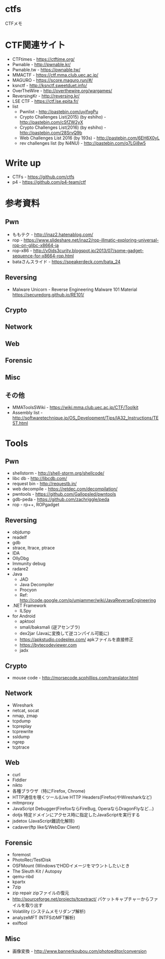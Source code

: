 # ctfs

CTFメモ

# CTF関連サイト
* CTFtimes - https://ctftime.org/
* Pwnable - http://pwnable.kr/
* Pwnable.tw - https://pwnable.tw/
* MMACTF - https://ctf.mma.club.uec.ac.jp/
* MAGURO - https://score.maguro.run/#/
* ksnctf - http://ksnctf.sweetduet.info/
* OverTheWire - http://overthewire.org/wargames/
* ReversingKr - http://reversing.kr/
* LSE CTF - https://ctf.lse.epita.fr/
* list
	* Pwnlist - http://pastebin.com/uyifxgPu
	* Crypto Challenges List(2015) (by eshiho) - http://pastebin.com/cSfZW2yX
	* Crypto Challenges List(2016) (by eshiho) - http://pastebin.com/28SrvQ9b
	* Web Challenges List 2016 (by 193s) - http://pastebin.com/6EH6X0yL
	* rev challenges list (by N4NU) - http://pastebin.com/q7LGi8w5

# Write up
* CTFs - https://github.com/ctfs
* p4 - https://github.com/p4-team/ctf

# 参考資料
## Pwn
* ももテク - http://inaz2.hatenablog.com/
* rop - https://www.slideshare.net/inaz2/rop-illmatic-exploring-universal-rop-on-glibc-x8664-ja
* rop-x86 - http://v0ids3curity.blogspot.jp/2013/07/some-gadget-sequence-for-x8664-rop.html
* bataさんスライド - https://speakerdeck.com/bata_24

## Reversing
* Malware Unicorn - Reverse Engineering Malware 101 Material
https://securedorg.github.io/RE101/
## Crypto

## Network

## Web

## Forensic

## Misc

## その他
* MMAToolsSWiki - https://wiki.mma.club.uec.ac.jp/CTF/Toolkit
* Assembly list - http://softwaretechnique.jp/OS_Development/Tips/IA32_Instructions/TEST.html

# Tools
## Pwn
* shellstorm - http://shell-storm.org/shellcode/
* libc db - http://libcdb.com/
* request bin - http://requestb.in/
* web decompile - https://retdec.com/decompilation/
* pwntools - https://github.com/Gallopsled/pwntools
* gdb-peda - https://github.com/zachriggle/peda
* rop - rp++, ROPgadget

## Reversing
* objdump
* readelf
* gdb
* strace, ltrace, ptrace
* IDA
* OllyDbg
* Immunity debug
* radare2
* Java
	* JAD
	* Java Decompiler
	* Procyon
	* Ref: http://code.google.com/p/umjammer/wiki/JavaReverseEngineering
* .NET Framework
	*	ILSpy
* for Android
	* apktool
	* smali/baksmali (逆アセンブラ)
	* dex2jar (Javaに変換して逆コンパイル可能に)
	* https://apkstudio.codeplex.com/ apkファイルを直接修正
	* https://bytecodeviewer.com
	* jadx

## Crypto
* mouse code - http://morsecode.scphillips.com/translator.html

## Network
* Wireshark
* netcat, socat
* nmap, zmap
* tcpdump
* tcpreplay
* tcprewrite
* ssldump
* ngrep
* tcptrace


## Web
* curl
* Fiddler
* nikto
* 各種ブラウザ（特にFirefox, Chrome)
* HTTP通信を覗くツール(Live HTTP Headers(Firefox)やWiresharkなど)
* mitmproxy
* JavaScript Debugger(FirefoxならFireBug, OperaならDragonFlyなど…)
* dotjs 特定ドメインにアクセス時に指定したJavaScriptを実行する
* jsdetox (JavaScript難読化解除)
* cadaver(ftp likeなWebDav Client)

## Forensic
* foremost
* PhotoRec/TestDisk
* OSFMount (WindowsでHDDイメージをマウントしたいとき
* The Sleuth Kit / Autopsy
* qemu-nbd
* kpartx
* 7zip
* zip repair zipファイルの復元
* http://sourceforge.net/projects/tcpxtract/ パケットキャプチャーからファイルを取り出す
* Volatility (システムメモリダンプ解析)
* analyzeMFT (NTFSのMFT解析)
* exiftool


## Misc
* 画像変換 - http://www.bannerkoubou.com/photoeditor/conversion
